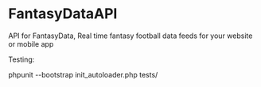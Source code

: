 FantasyDataAPI
==============

API for FantasyData, Real time fantasy football data feeds for your website or mobile app


Testing:

phpunit --bootstrap init_autoloader.php tests/